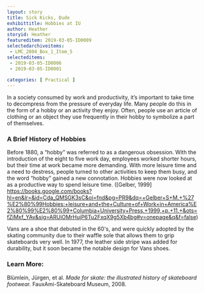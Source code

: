 ```yaml
---
layout: story
title: Sick Kicks, Dude
exhibittitle: Hobbies at IU 
author: Heather
storyid: Heather
featureditem: 2019-03-05-ID0009
selectedarchiveitems:
 - LMC_2804_Box_1_Item_5
selecteditems:
 - 2019-03-05-ID0006
 - 2019-03-05-ID0001
 
categories: [ Practical ]
---
```


In a society consumed by work and productivity, it’s important to take time to decompress from the pressure of everyday life. Many people do this in the form of a hobby or an activity they enjoy. Often, people use an article of clothing or an object they use frequently in their hobby to symbolize a part of themselves. 

### A Brief History of Hobbies

Before 1880, a “hobby” was referred to as a dangerous obsession. With the introduction of the eight to five work day, employees worked shorter hours, but their time at work became more demanding. With more leisure time and a need to destress, people turned to other activities to keep them busy, and the word “hobby” gained a new connotation. Hobbies were now looked at as a productive way to spend leisure time. ([Gelber, 1999] https://books.google.com/books?hl=en&lr=&id=Cda_QMSGK3sC&oi=fnd&pg=PR9&dq=+Gelber+S+M.+%27%E2%80%99Hobbies:+leisure+and+the+Culture+of+Work+in+America%E2%80%99%E2%80%99+Columbia+University+Press,+1999,+p.+11.+&ots=fZiMxf_YAv&sig=ARUiOMrHujP6Tu2FxqX9g5Xb4bg#v=onepage&q&f=false)

Vans are a shoe that debuted in the 60's, and were quickly adopted by the skating community due to their waffle sole that allows them to grip skateboards very well. In 1977, the leather side stripe was added for durability, but it soon became the notable design for Vans shoes. 

### Learn More:

Blümlein, Jürgen, et al. *Made for skate: the illustrated history of skateboard footwear.* FauxAmi-Skateboard Museum, 2008.

